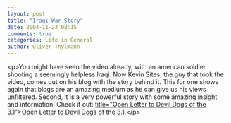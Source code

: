 ```yaml
---
layout: post
title: "Iraqi War Story"
date: 2004-11-23 08:15
comments: true
categories: Life in General
author: Oliver Thylmann
---
```



&lt;p&gt;You might have seen the video already, with an american soldier shooting a seemingly helpless Iraqi. Now Kevin Sites, the guy that took the video, comes out on his blog with the story behind it. This for one shows again that blogs are an amazing medium as he can give us his views unfiltered. Second, it is a very powerful story with some amazing insight and information. Check it out: [ title=&quot;Open Letter to Devil Dogs of the 3.1&quot;&gt;Open Letter to Devil Dogs of the 3.1](http://www.kevinsites.net/2004_11_21_archive.html#110107420331292115).&lt;/p&gt;

